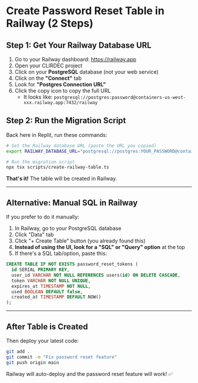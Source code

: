 # Create Password Reset Table in Railway (2 Steps)

## Step 1: Get Your Railway Database URL

1. Go to your Railway dashboard: https://railway.app
2. Open your CLIRDEC project
3. Click on your **PostgreSQL** database (not your web service)
4. Click on the **"Connect"** tab
5. Look for **"Postgres Connection URL"** 
6. Click the copy icon to copy the full URL
   - It looks like: `postgresql://postgres:password@containers-us-west-xxx.railway.app:7432/railway`

## Step 2: Run the Migration Script

Back here in Replit, run these commands:

```bash
# Set the Railway database URL (paste the URL you copied)
export RAILWAY_DATABASE_URL="postgresql://postgres:YOUR_PASSWORD@containers-us-west-xxx.railway.app:7432/railway"

# Run the migration script
npx tsx scripts/create-railway-table.ts
```

**That's it!** The table will be created in Railway.

---

## Alternative: Manual SQL in Railway

If you prefer to do it manually:

1. In Railway, go to your PostgreSQL database
2. Click "Data" tab
3. Click "+ Create Table" button (you already found this)
4. **Instead of using the UI, look for a "SQL" or "Query" option** at the top
5. If there's a SQL tab/option, paste this:

```sql
CREATE TABLE IF NOT EXISTS password_reset_tokens (
  id SERIAL PRIMARY KEY,
  user_id VARCHAR NOT NULL REFERENCES users(id) ON DELETE CASCADE,
  token VARCHAR NOT NULL UNIQUE,
  expires_at TIMESTAMP NOT NULL,
  used BOOLEAN DEFAULT false,
  created_at TIMESTAMP DEFAULT NOW()
);
```

---

## After Table is Created

Then deploy your latest code:

```bash
git add .
git commit -m "Fix password reset feature"
git push origin main
```

Railway will auto-deploy and the password reset feature will work! ✅
